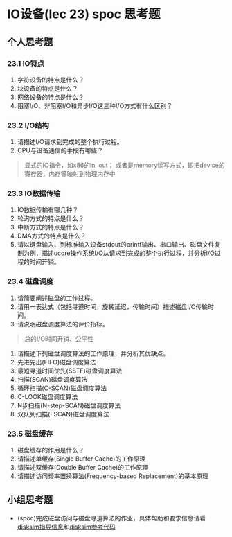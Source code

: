 # IO设备(lec 23) spoc 思考题

## 个人思考题
### 23.1 IO特点 
 1. 字符设备的特点是什么？
 1. 块设备的特点是什么？
 1. 网络设备的特点是什么？
 1. 阻塞I/O、非阻塞I/O和异步I/O这三种I/O方式有什么区别？

### 23.2 I/O结构
 1. 请描述I/O请求到完成的整个执行过程。
 1. CPU与设备通信的手段有哪些？

> 显式的IO指令，如x86的in, out； 或者是memory读写方式，即把device的寄存器，内存等映射到物理内存中 

### 23.3 IO数据传输
 1. IO数据传输有哪几种？
 1. 轮询方式的特点是什么？
 1. 中断方式的特点是什么？
 1. DMA方式的特点是什么？
 1. 请以键盘输入、到标准输入设备stdout的printf输出、串口输出、磁盘文件复制为例，描述ucore操作系统I/O从请求到完成的整个执行过程，并分析I/O过程的时间开销。

### 23.4 磁盘调度
 1. 请简要阐述磁盘的工作过程。
 1. 请用一表达式（包括寻道时间，旋转延迟，传输时间）描述磁盘I/O传输时间。
 1. 请说明磁盘调度算法的评价指标。

 > 总的I/O时间开销、公平性

 1. 请描述下列磁盘调度算法的工作原理，并分析其优缺点。
  1. 先进先出(FIFO)磁盘调度算法
  2. 最短寻道时间优先(SSTF)磁盘调度算法
  3. 扫描(SCAN)磁盘调度算法
  4. 循环扫描(C-SCAN)磁盘调度算法
  5. C-LOOK磁盘调度算法
  6. N步扫描(N-step-SCAN)磁盘调度算法
  7. 双队列扫描(FSCAN)磁盘调度算法

### 23.5 磁盘缓存
 1. 磁盘缓存的作用是什么？
 1. 请描述单缓存(Single Buffer Cache)的工作原理
 1. 请描述双缓存(Double Buffer Cache)的工作原理
 1. 请描述访问频率置换算法(Frequency-based Replacement)的基本原理

## 小组思考题
 - (spoc)完成磁盘访问与磁盘寻道算法的作业，具体帮助和要求信息请看[disksim指导信息](https://github.com/chyyuu/ucore_lab/blob/master/related_info/lab8/disksim-homework.md)和[disksim参考代码](https://github.com/chyyuu/ucore_lab/blob/master/related_info/lab8/disksim-homework.py)


